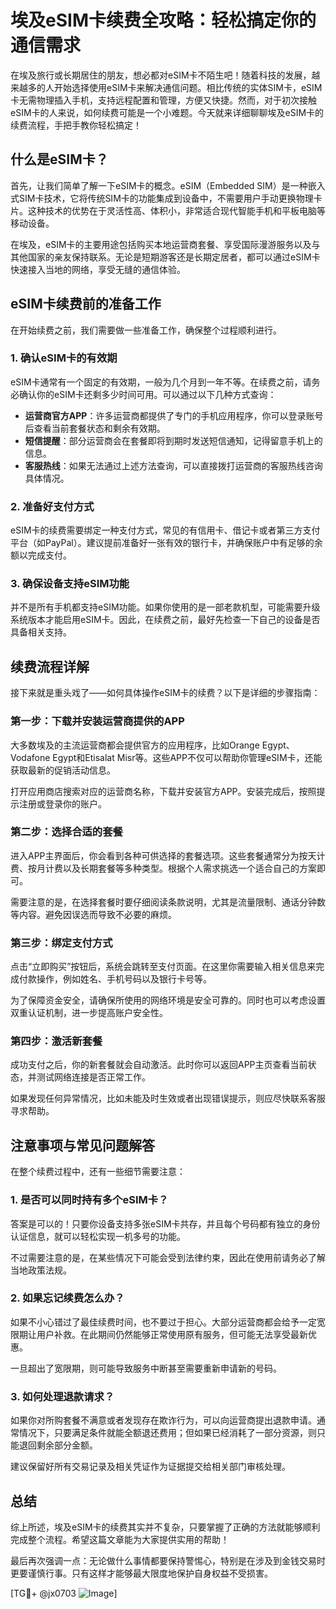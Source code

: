 # 埃及eSIM卡续费全攻略：轻松搞定你的通信需求

在埃及旅行或长期居住的朋友，想必都对eSIM卡不陌生吧！随着科技的发展，越来越多的人开始选择使用eSIM卡来解决通信问题。相比传统的实体SIM卡，eSIM卡无需物理插入手机，支持远程配置和管理，方便又快捷。然而，对于初次接触eSIM卡的人来说，如何续费可能是一个小难题。今天就来详细聊聊埃及eSIM卡的续费流程，手把手教你轻松搞定！

## 什么是eSIM卡？

首先，让我们简单了解一下eSIM卡的概念。eSIM（Embedded SIM）是一种嵌入式SIM卡技术，它将传统SIM卡的功能集成到设备中，不需要用户手动更换物理卡片。这种技术的优势在于灵活性高、体积小，非常适合现代智能手机和平板电脑等移动设备。

在埃及，eSIM卡的主要用途包括购买本地运营商套餐、享受国际漫游服务以及与其他国家的亲友保持联系。无论是短期游客还是长期定居者，都可以通过eSIM卡快速接入当地的网络，享受无缝的通信体验。

## eSIM卡续费前的准备工作

在开始续费之前，我们需要做一些准备工作，确保整个过程顺利进行。

### 1. 确认eSIM卡的有效期

eSIM卡通常有一个固定的有效期，一般为几个月到一年不等。在续费之前，请务必确认你的eSIM卡还剩多少时间可用。可以通过以下几种方式查询：

- **运营商官方APP**：许多运营商都提供了专门的手机应用程序，你可以登录账号后查看当前套餐状态和剩余有效期。
- **短信提醒**：部分运营商会在套餐即将到期时发送短信通知，记得留意手机上的信息。
- **客服热线**：如果无法通过上述方法查询，可以直接拨打运营商的客服热线咨询具体情况。

### 2. 准备好支付方式

eSIM卡的续费需要绑定一种支付方式，常见的有信用卡、借记卡或者第三方支付平台（如PayPal）。建议提前准备好一张有效的银行卡，并确保账户中有足够的余额以完成支付。

### 3. 确保设备支持eSIM功能

并不是所有手机都支持eSIM功能。如果你使用的是一部老款机型，可能需要升级系统版本才能启用eSIM卡。因此，在续费之前，最好先检查一下自己的设备是否具备相关支持。

## 续费流程详解

接下来就是重头戏了——如何具体操作eSIM卡的续费？以下是详细的步骤指南：

### 第一步：下载并安装运营商提供的APP

大多数埃及的主流运营商都会提供官方的应用程序，比如Orange Egypt、Vodafone Egypt和Etisalat Misr等。这些APP不仅可以帮助你管理eSIM卡，还能获取最新的促销活动信息。

打开应用商店搜索对应的运营商名称，下载并安装官方APP。安装完成后，按照提示注册或登录你的账户。

### 第二步：选择合适的套餐

进入APP主界面后，你会看到各种可供选择的套餐选项。这些套餐通常分为按天计费、按月计费以及长期套餐等多种类型。根据个人需求挑选一个适合自己的方案即可。

需要注意的是，在选择套餐时要仔细阅读条款说明，尤其是流量限制、通话分钟数等内容。避免因误选而导致不必要的麻烦。

### 第三步：绑定支付方式

点击“立即购买”按钮后，系统会跳转至支付页面。在这里你需要输入相关信息来完成付款操作，例如姓名、手机号码以及银行卡号等。

为了保障资金安全，请确保所使用的网络环境是安全可靠的。同时也可以考虑设置双重认证机制，进一步提高账户安全性。

### 第四步：激活新套餐

成功支付之后，你的新套餐就会自动激活。此时你可以返回APP主页查看当前状态，并测试网络连接是否正常工作。

如果发现任何异常情况，比如未能及时生效或者出现错误提示，则应尽快联系客服寻求帮助。

## 注意事项与常见问题解答

在整个续费过程中，还有一些细节需要注意：

### 1. 是否可以同时持有多个eSIM卡？

答案是可以的！只要你设备支持多张eSIM卡共存，并且每个号码都有独立的身份认证信息，就可以轻松实现一机多号的功能。

不过需要注意的是，在某些情况下可能会受到法律约束，因此在使用前请务必了解当地政策法规。

### 2. 如果忘记续费怎么办？

如果不小心错过了最佳续费时间，也不要过于担心。大部分运营商都会给予一定宽限期让用户补救。在此期间仍然能够正常使用原有服务，但可能无法享受最新优惠。

一旦超出了宽限期，则可能导致服务中断甚至需要重新申请新的号码。

### 3. 如何处理退款请求？

如果你对所购套餐不满意或者发现存在欺诈行为，可以向运营商提出退款申请。通常情况下，只要满足条件就能全额退还费用；但如果已经消耗了一部分资源，则只能退回剩余部分金额。

建议保留好所有交易记录及相关凭证作为证据提交给相关部门审核处理。

## 总结

综上所述，埃及eSIM卡的续费其实并不复杂，只要掌握了正确的方法就能够顺利完成整个流程。希望这篇文章能为大家提供实用的帮助！

最后再次强调一点：无论做什么事情都要保持警惕心，特别是在涉及到金钱交易时更要谨慎行事。只有这样才能够最大限度地保护自身权益不受损害。

[TG💪+ @jx0703 ![Image](https://github.com/user-attachments/assets/dbca1d08-cadb-493c-b0ec-ad6f7a83f270)]